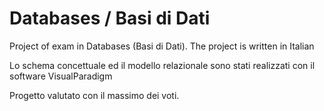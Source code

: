 # Databases / Basi di Dati
Project of exam in Databases (Basi di Dati). The project is written in Italian

Lo schema concettuale ed il modello relazionale sono stati realizzati con il software VisualParadigm 

Progetto valutato con il massimo dei voti.
